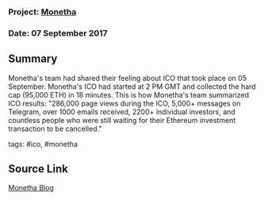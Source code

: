### Project: [Monetha](../projects/monetha.md)
### Date: 07 September 2017 
## Summary
Monetha's team had shared their feeling about ICO that took place on 05 September.
Monetha's ICO had started at 2 PM GMT and collected the hard cap (95,000 ETH) in 18 minutes.
This is how Monetha's team summarized ICO results: "286,000 page views during the ICO, 5,000+ messages on Telegram, over 1000 emails received, 2200+ individual investors, and countless people who were still waiting for their Ethereum investment transaction to be cancelled."  

tags: #ico, #monetha
## Source Link
[Monetha Blog](https://medium.com/@monetha/thanks-from-the-monetha-team-df075103b112)  
